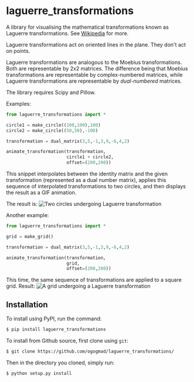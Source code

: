 # laguerre_transformations
A library for visualising the mathematical transformations known as
Laguerre transformations. See
[Wikipedia](https://en.wikipedia.org/wiki/laguerre_transformations) for more.

Laguerre transformations act on oriented lines in the plane. They don't
act on points.

Laguerre transformations are analogous to the Moebius transformations.
Both are representable by 2x2 matrices. The difference being that 
Moebius transformations are representable by complex-numbered matrices,
while Laguerre transformations are representable by *dual-numbered*
matrices.

The library requires Scipy and Pillow.

Examples:

```python
from laguerre_transformations import *

circle1 = make_circle((100,100),100)
circle2 = make_circle((50,50),-100)

transformation = dual_matrix(3,5,-1,3,9,-6,4,2)

animate_transformation(transformation,
                       circle1 + circle2,
                       offset=(200,200))
```

This snippet interpolates between the identity matrix and the given
transformation (represented as a dual number matrix), applies this sequence
of interpolated transformations to two circles, and then displays the result as a GIF animation.

The result is:
![Two circles undergoing Laguerre transformation](examples/two_circles.gif)

Another example:

```python
from laguerre_transformations import *

grid = make_grid()

transformation = dual_matrix(3,5,-1,3,9,-6,4,2)

animate_transformation(transformation,
                       grid,
                       offset=(200,200))
```

This time, the same sequence of transformations are applied to a square grid.
Result: ![A grid undergoing a Laguerre transformation](examples/grid.gif)

## Installation

To install using PyPI, run the command:

```sh
$ pip install laguerre_transformations
```

To install from Github source, first clone using `git`:

```sh
$ git clone https://github.com/ogogmad/laguerre_transformations/
```

Then in the directory you cloned, simply run:

```sh
$ python setup.py install
```